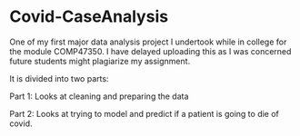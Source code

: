 # Covid-CaseAnalysis
One of my first major data analysis project I undertook while in college for the module COMP47350. I have delayed uploading this as I was concerned future students might plagiarize my assignment. 

It is divided into two parts: 

Part 1: Looks at cleaning and preparing the data

Part 2: Looks at trying to model and predict if a patient is going to die of covid.
